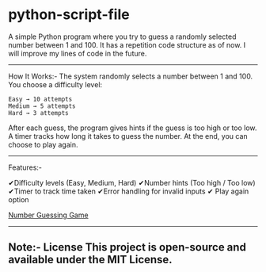 # python-script-file
A simple Python program where you try to guess a randomly selected number between 1 and 100.
It has a repetition code structure as of now. I will improve my lines of code in the future.

--------------------------------------------------------------------------------------------
How It Works:-
The system randomly selects a number between 1 and 100.
You choose a difficulty level:

    Easy → 10 attempts
    Medium → 5 attempts
    Hard → 3 attempts

After each guess, the program gives hints if the guess is too high or too low.
A timer tracks how long it takes to guess the number.
At the end, you can choose to play again.

--------------------------------------------------------------------------------------------

Features:-

✔Difficulty levels (Easy, Medium, Hard)
✔Number hints (Too high / Too low)
✔Timer to track time taken
✔Error handling for invalid inputs
✔ Play again option

[Number Guessing Game ](https://roadmap.sh/projects/number-guessing-game)


--------------------------------------------------------------------------------------------
Note:-
License
This project is open-source and available under the MIT License.
--------------------------------------------------------------------------------------------
